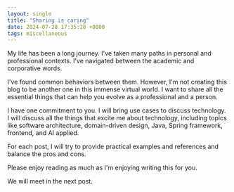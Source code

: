 ```yaml
---
layout: single
title: "Sharing is caring"
date: 2024-07-28 17:35:28 +0000
tags: miscellaneous
---
```


My life has been a long journey. I've taken many paths in personal and professional contexts. I've navigated between the academic and corporative words.

I've found common behaviors between them. However, I'm not creating this blog to be another one in this immense virtual world. I want to share all the essential things that can help you evolve as a professional and a person.

I have one commitment to you. I will bring use cases to discuss technology. I will discuss all the things that excite me about technology, including topics like software architecture, domain-driven design, Java, Spring framework, frontend, and AI applied.

For each post, I will try to provide practical examples and references and balance the pros and cons.

Please enjoy reading as much as I'm enjoying writing this for you.

We will meet in the next post.
